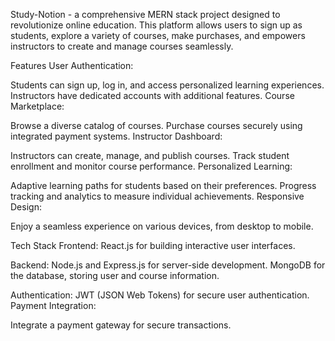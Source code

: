 Study-Notion - a comprehensive MERN stack project designed to revolutionize online education. This platform allows users to sign up as students, explore a variety of courses, make purchases, and empowers instructors to create and manage courses seamlessly.

Features
User Authentication:

Students can sign up, log in, and access personalized learning experiences.
Instructors have dedicated accounts with additional features.
Course Marketplace:

Browse a diverse catalog of courses.
Purchase courses securely using integrated payment systems.
Instructor Dashboard:

Instructors can create, manage, and publish courses.
Track student enrollment and monitor course performance.
Personalized Learning:

Adaptive learning paths for students based on their preferences.
Progress tracking and analytics to measure individual achievements.
Responsive Design:

Enjoy a seamless experience on various devices, from desktop to mobile.

Tech Stack
Frontend:
React.js for building interactive user interfaces.

Backend:
Node.js and Express.js for server-side development.
MongoDB for the database, storing user and course information.

Authentication:
JWT (JSON Web Tokens) for secure user authentication.
Payment Integration:

Integrate a payment gateway for secure transactions.




